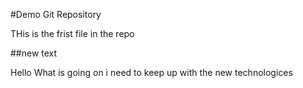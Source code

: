 #Demo Git Repository


THis is the frist file in the repo

##new text


Hello What is going on
i need to keep up with the new technologices
